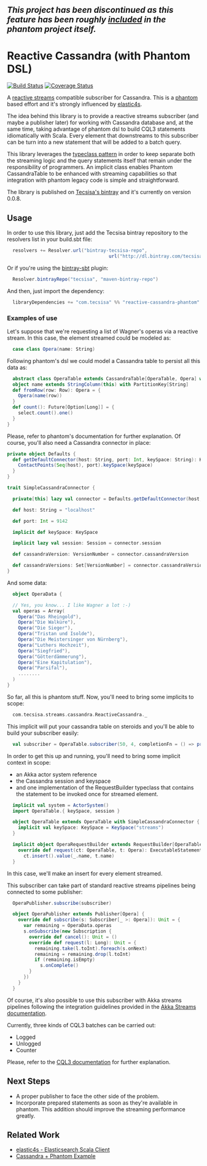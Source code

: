 *This project has been discontinued as this feature has been roughly [included](https://github.com/websudos/phantom/pull/348) in the phantom project itself.*
---

Reactive Cassandra (with Phantom DSL)
=================================

[![Build Status](https://travis-ci.org/Tecsisa/reactive-cassandra-phantom.svg?branch=master)](https://travis-ci.org/Tecsisa/reactive-cassandra-phantom)
[![Coverage Status](https://coveralls.io/repos/Tecsisa/reactive-cassandra-phantom/badge.svg?branch=master&service=github)](https://coveralls.io/github/Tecsisa/reactive-cassandra-phantom?branch=master)

A [reactive streams] compatible subscriber for Cassandra. This is a [phantom] based effort and it's strongly influenced by [elastic4s].

The idea behind this library is to provide a reactive streams subscriber (and maybe a publisher later) for working with Cassandra database and, at the same time, taking advantage of phantom dsl to build CQL3 statements idiomatically with Scala. Every element that downstreams to this subscriber can be turn into a new statement that will be added to a batch query.

This library leverages the [typeclass pattern] in order to keep separate both the streaming logic and the query statements itself that remain under the responsibility of programmers. An implicit class enables Phantom CassandraTable to be enhanced with streaming capabilities so that integration with phantom legacy code is simple and straightforward.

The library is published on [Tecsisa's bintray] and it's currently on version 0.0.8.

## Usage

In order to use this library, just add the Tecsisa bintray repository to the resolvers list in your build.sbt file:

```Scala
  resolvers += Resolver.url("bintray-tecsisa-repo",
                                     url("http://dl.bintray.com/tecsisa/maven-bintray-repo"))
```

Or if you're using the [bintray-sbt] plugin:

```Scala
  Resolver.bintrayRepo("tecsisa", "maven-bintray-repo")
```

And then, just import the dependency:

```Scala
  libraryDependencies += "com.tecsisa" %% "reactive-cassandra-phantom" % "0.0.8"
```

### Examples of use

Let's suppose that we're requesting a list of Wagner's operas via a reactive stream. In this case, the element streamed could be modeled as:

```Scala
  case class Opera(name: String)
```

Following phantom's dsl we could model a Cassandra table to persist all this data as:

```Scala
  abstract class OperaTable extends CassandraTable[OperaTable, Opera] with SimpleCassandraConnector {
  object name extends StringColumn(this) with PartitionKey[String]
  def fromRow(row: Row): Opera = {
    Opera(name(row))
  }
  def count(): Future[Option[Long]] = {
    select.count().one()
  }
}
```

Please, refer to phantom's documentation for further explanation. Of course, you'll also need a Cassandra connector in place:

```Scala
private object Defaults {
  def getDefaultConnector(host: String, port: Int, keySpace: String): KeySpaceDef = {
    ContactPoints(Seq(host), port).keySpace(keySpace)
  }
}

trait SimpleCassandraConnector {

  private[this] lazy val connector = Defaults.getDefaultConnector(host, port, keySpace.name)

  def host: String = "localhost"

  def port: Int = 9142

  implicit def keySpace: KeySpace

  implicit lazy val session: Session = connector.session

  def cassandraVersion: VersionNumber = connector.cassandraVersion

  def cassandraVersions: Set[VersionNumber] = connector.cassandraVersions
}
```

And some data:

```Scala
  object OperaData {

  // Yes, you know... I like Wagner a lot :-)
  val operas = Array(
    Opera("Das Rheingold"),
    Opera("Die Walküre"),
    Opera("Die Sieger"),
    Opera("Tristan und Isolde"),
    Opera("Die Meistersinger von Nürnberg"),
    Opera("Luthers Hochzeit"),
    Opera("Siegfried"),
    Opera("Götterdämmerung"),
    Opera("Eine Kapitulation"),
    Opera("Parsifal"),
    ........
  )
}
```

So far, all this is phantom stuff. Now, you'll need to bring some implicits to scope:

```Scala
  com.tecsisa.streams.cassandra.ReactiveCassandra._
```

This implicit will put your cassandra table on steroids and you'll be able to build your subscriber easily:

```Scala
  val subscriber = OperaTable.subscriber(50, 4, completionFn = () => println("streaming finished!"))
```

In order to get this up and running, you'll need to bring some implicit context in scope:

- an Akka actor system reference
- the Cassandra session and keyspace
- and one implementation of the RequestBuilder typeclass that contains the statement to be invoked once for streamed element.

```Scala
  implicit val system = ActorSystem()
  import OperaTable.{ keySpace, session }

  object OperaTable extends OperaTable with SimpleCassandraConnector {
    implicit val keySpace: KeySpace = KeySpace("streams")
  }

  implicit object OperaRequestBuilder extends RequestBuilder[OperaTable, Opera] {
    override def request(ct: OperaTable, t: Opera): ExecutableStatement =
      ct.insert().value(_.name, t.name)
  }  
```

In this case, we'll make an insert for every element streamed.

This subscriber can take part of standard reactive streams pipelines being connected to some publisher:

```Scala
  OperaPublisher.subscribe(subscriber)

  object OperaPublisher extends Publisher[Opera] {
    override def subscribe(s: Subscriber[_ >: Opera]): Unit = {
      var remaining = OperaData.operas
      s.onSubscribe(new Subscription {
        override def cancel(): Unit = ()
        override def request(l: Long): Unit = {
          remaining.take(l.toInt).foreach(s.onNext)
          remaining = remaining.drop(l.toInt)
          if (remaining.isEmpty)
            s.onComplete()
        }
      })
    }
  }
```

Of course, it's also possible to use this subscriber with Akka streams pipelines following the integration guidelines provided in the [Akka Streams documentation].

Currently, three kinds of CQL3 batches can be carried out:

- Logged
- Unlogged
- Counter

Please, refer to the [CQL3 documentation] for further explanation.

## Next Steps

- A proper publisher to face the other side of the problem.
- Incorporate prepared statements as soon as they're available in phantom. This addition should improve the streaming performance greatly.

## Related Work

- [elastic4s - Elasticsearch Scala Client]
- [Cassandra + Phantom Example]

[reactive streams]: http://www.reactive-streams.org/
[phantom]: https://github.com/websudos/phantom
[elastic4s]: https://github.com/sksamuel/elastic4s
[typeclass pattern]: http://danielwestheide.com/blog/2013/02/06/the-neophytes-guide-to-scala-part-12-type-classes.html
[Tecsisa's bintray]: https://bintray.com/tecsisa/maven-bintray-repo
[bintray-sbt]: https://github.com/softprops/bintray-sbt
[Akka Streams documentation]:  http://doc.akka.io/docs/akka-stream-and-http-experimental/1.0/scala/stream-integrations.html#Integrating_with_Reactive_Streams
[CQL3 documentation]: http://docs.datastax.com/en/cql/3.1/cql/cql_reference/batch_r.html
[elastic4s - Elasticsearch Scala Client]: https://github.com/sksamuel/elastic4s
[Cassandra + Phantom Example]: https://github.com/thiagoandrade6/cassandra-phantom
